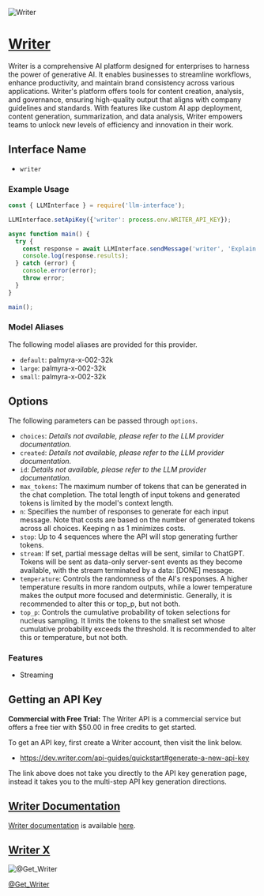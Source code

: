 ![Writer](https://writer.com/wp-content/uploads/2024/01/writer-share.png)

# [Writer](https://writer.com)

Writer is a comprehensive AI platform designed for enterprises to harness the power of generative AI. It enables businesses to streamline workflows, enhance productivity, and maintain brand consistency across various applications. Writer's platform offers tools for content creation, analysis, and governance, ensuring high-quality output that aligns with company guidelines and standards. With features like custom AI app deployment, content generation, summarization, and data analysis, Writer empowers teams to unlock new levels of efficiency and innovation in their work.

## Interface Name

- `writer`

### Example Usage

```javascript
const { LLMInterface } = require('llm-interface');

LLMInterface.setApiKey({'writer': process.env.WRITER_API_KEY});

async function main() {
  try {
    const response = await LLMInterface.sendMessage('writer', 'Explain the importance of low latency LLMs.');
    console.log(response.results);
  } catch (error) {
    console.error(error);
    throw error;
  }
}

main();
```

### Model Aliases

The following model aliases are provided for this provider. 

- `default`: palmyra-x-002-32k
- `large`: palmyra-x-002-32k
- `small`: palmyra-x-002-32k


## Options

The following parameters can be passed through `options`.

- `choices`: _Details not available, please refer to the LLM provider documentation._
- `created`: _Details not available, please refer to the LLM provider documentation._
- `id`: _Details not available, please refer to the LLM provider documentation._
- `max_tokens`: The maximum number of tokens that can be generated in the chat completion. The total length of input tokens and generated tokens is limited by the model's context length.
- `n`: Specifies the number of responses to generate for each input message. Note that costs are based on the number of generated tokens across all choices. Keeping n as 1 minimizes costs.
- `stop`: Up to 4 sequences where the API will stop generating further tokens.
- `stream`: If set, partial message deltas will be sent, similar to ChatGPT. Tokens will be sent as data-only server-sent events as they become available, with the stream terminated by a data: [DONE] message.
- `temperature`: Controls the randomness of the AI's responses. A higher temperature results in more random outputs, while a lower temperature makes the output more focused and deterministic. Generally, it is recommended to alter this or top_p, but not both.
- `top_p`: Controls the cumulative probability of token selections for nucleus sampling. It limits the tokens to the smallest set whose cumulative probability exceeds the threshold. It is recommended to alter this or temperature, but not both.


### Features

- Streaming


## Getting an API Key

**Commercial with Free Trial:** The Writer API is a commercial service but offers a free tier with $50.00 in free credits to get started.

To get an API key, first create a Writer account, then visit the link below.

- https://dev.writer.com/api-guides/quickstart#generate-a-new-api-key

The link above does not take you directly to the API key generation page, instead it takes you to the multi-step API key generation directions.


## [Writer Documentation](https://dev.writer.com/home/introduction)

[Writer documentation](https://dev.writer.com/home/introduction) is available [here](https://dev.writer.com/home/introduction).


## [Writer X](https://www.x.com/Get_Writer)

![@Get_Writer](https://pbs.twimg.com/profile_images/1798110641414443008/XP8gyBaY_normal.jpg)

[@Get_Writer](https://www.x.com/Get_Writer)


